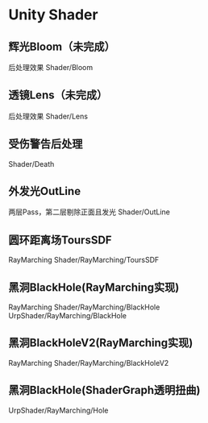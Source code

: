 ﻿# Unity Shader

## 辉光Bloom（未完成）
后处理效果
Shader/Bloom

## 透镜Lens（未完成）
后处理效果
Shader/Lens

## 受伤警告后处理
Shader/Death

## 外发光OutLine
两层Pass，第二层剔除正面且发光
Shader/OutLine

## 圆环距离场ToursSDF
RayMarching
Shader/RayMarching/ToursSDF

## 黑洞BlackHole(RayMarching实现)
RayMarching
Shader/RayMarching/BlackHole
UrpShader/RayMarching/BlackHole

## 黑洞BlackHoleV2(RayMarching实现)
RayMarching
Shader/RayMarching/BlackHoleV2

## 黑洞BlackHole(ShaderGraph透明扭曲)
UrpShader/RayMarching/Hole
